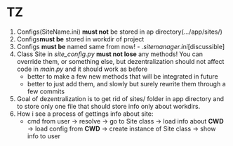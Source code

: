 # TZ

 1) Configs(SiteName.ini) **must not** be stored in ap directory(.../app/sites/)
 2) Configs**must be** stored in workdir of project
 3) Configs **must be** named same from now! - *.sitemanager.ini*[discussible]
 4) Class Site in *site_config.py* **must not lose** any methods! You can override them, or something else, but dezentralization should not affect code in *main.py* and it should work as before
    - better to make a few new methods that will be integrated in future
    - better to just add them, and slowly but surely rewrite them through a few commits
 5) Goal of dezentralization is to get rid of sites/ folder in app directory and to store only one file that should store info only about workdirs.
 6) How i see a process of gettings info about site:
    - cmd from user -> resolve -> go to Site class -> load info about **CWD** -> load config from **CWD** -> create instance of Site class -> show info to user
